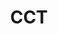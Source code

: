 ---
layout: agency
title: CCT
category: about
name: Cobb Community Transit
acronym: CCT
attn: Transit Division
address: 463 Commerce Park Dr
city: Marietta
state: GA
zip: 30060
email: cobbtransit@cobbcounty.org
website: http://gocct.org/
phone: (770) 427-4444
logo: "/build/images/atl-placeholder.png"
path: cct
tagline: CCT serves Cobb County with local and express bus routes.
services:
  - local_bus
  - express_bus
---